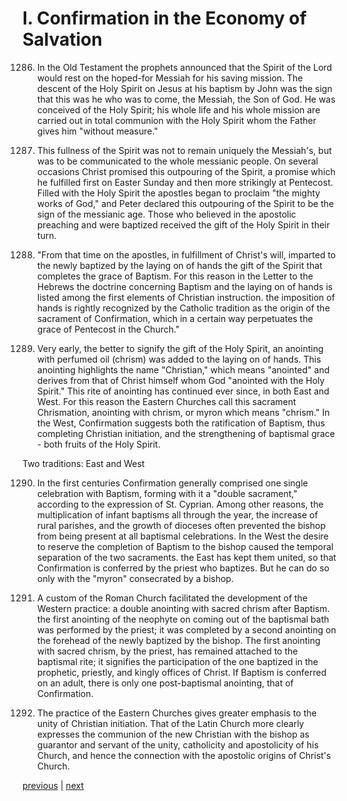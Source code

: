 # I. Confirmation in the Economy of Salvation

1286. In the Old Testament the prophets announced that the Spirit of the Lord would rest on the hoped-for Messiah for his saving mission. The descent of the Holy Spirit on Jesus at his baptism by John was the sign that this was he who was to come, the Messiah, the Son of God. He was conceived of the Holy Spirit; his whole life and his whole mission are carried out in total communion with the Holy Spirit whom the Father gives him "without measure."

1287. This fullness of the Spirit was not to remain uniquely the Messiah's, but was to be communicated to the whole messianic people. On several occasions Christ promised this outpouring of the Spirit, a promise which he fulfilled first on Easter Sunday and then more strikingly at Pentecost. Filled with the Holy Spirit the apostles began to proclaim "the mighty works of God," and Peter declared this outpouring of the Spirit to be the sign of the messianic age. Those who believed in the apostolic preaching and were baptized received the gift of the Holy Spirit in their turn.

1288. "From that time on the apostles, in fulfillment of Christ's will, imparted to the newly baptized by the laying on of hands the gift of the Spirit that completes the grace of Baptism. For this reason in the Letter to the Hebrews the doctrine concerning Baptism and the laying on of hands is listed among the first elements of Christian instruction. the imposition of hands is rightly recognized by the Catholic tradition as the origin of the sacrament of Confirmation, which in a certain way perpetuates the grace of Pentecost in the Church."

1289. Very early, the better to signify the gift of the Holy Spirit, an anointing with perfumed oil (chrism) was added to the laying on of hands. This anointing highlights the name "Christian," which means "anointed" and derives from that of Christ himself whom God "anointed with the Holy Spirit." This rite of anointing has continued ever since, in both East and West. For this reason the Eastern Churches call this sacrament Chrismation, anointing with chrism, or myron which means "chrism." In the West, Confirmation suggests both the ratification of Baptism, thus completing Christian initiation, and the strengthening of baptismal grace - both fruits of the Holy Spirit.

Two traditions: East and West

1290. In the first centuries Confirmation generally comprised one single celebration with Baptism, forming with it a "double sacrament," according to the expression of St. Cyprian. Among other reasons, the multiplication of infant baptisms all through the year, the increase of rural parishes, and the growth of dioceses often prevented the bishop from being present at all baptismal celebrations. In the West the desire to reserve the completion of Baptism to the bishop caused the temporal separation of the two sacraments. the East has kept them united, so that Confirmation is conferred by the priest who baptizes. But he can do so only with the "myron" consecrated by a bishop.

1291. A custom of the Roman Church facilitated the development of the Western practice: a double anointing with sacred chrism after Baptism. the first anointing of the neophyte on coming out of the baptismal bath was performed by the priest; it was completed by a second anointing on the forehead of the newly baptized by the bishop. The first anointing with sacred chrism, by the priest, has remained attached to the baptismal rite; it signifies the participation of the one baptized in the prophetic, priestly, and kingly offices of Christ. If Baptism is conferred on an adult, there is only one post-baptismal anointing, that of Confirmation.

1292. The practice of the Eastern Churches gives greater emphasis to the unity of Christian initiation. That of the Latin Church more clearly expresses the communion of the new Christian with the bishop as guarantor and servant of the unity, catholicity and apostolicity of his Church, and hence the connection with the apostolic origins of Christ's Church.

[previous](https://github.com/Tenari/non-fiction/blob/master/catechism/__P3P.md) | [next](https://github.com/Tenari/non-fiction/blob/master/catechism/__P3R.md)